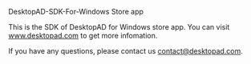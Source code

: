 DesktopAD-SDK-For-Windows Store app

This is the SDK of DesktopAD for Windows store app. You can visit www.desktopad.com to get more infomation.

If you have any questions, please contact us  contact@desktopad.com.
